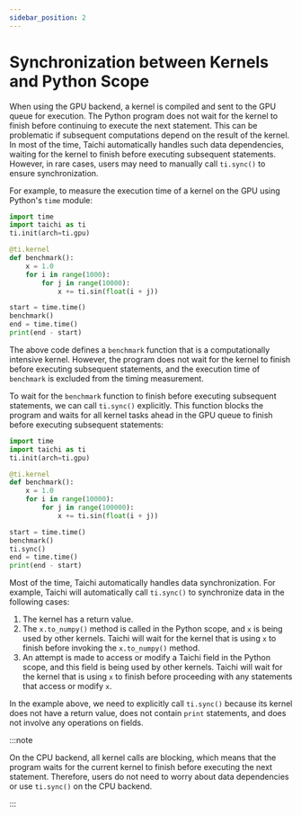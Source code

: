 ```yaml
---
sidebar_position: 2
---
```


# Synchronization between Kernels and Python Scope

When using the GPU backend, a kernel is compiled and sent to the GPU queue for execution. The Python program does not wait for the kernel to finish before continuing to execute the next statement. This can be problematic if subsequent computations depend on the result of the kernel. In most of the time, Taichi automatically handles such data dependencies, waiting for the kernel to finish before executing subsequent statements. However, in rare cases, users may need to manually call `ti.sync()` to ensure synchronization.

For example, to measure the execution time of a kernel on the GPU using Python's `time` module:

```python
import time
import taichi as ti
ti.init(arch=ti.gpu)

@ti.kernel
def benchmark():
    x = 1.0
    for i in range(1000):
        for j in range(10000):
            x += ti.sin(float(i + j))

start = time.time()
benchmark()
end = time.time()
print(end - start)
```

The above code defines a `benchmark` function that is a computationally intensive kernel. However, the program does not wait for the kernel to finish before executing subsequent statements, and the execution time of `benchmark` is excluded from the timing measurement.

To wait for the `benchmark` function to finish before executing subsequent statements, we can call `ti.sync()` explicitly. This function blocks the program and waits for all kernel tasks ahead in the GPU queue to finish before executing subsequent statements:


```python skip-ci
import time
import taichi as ti
ti.init(arch=ti.gpu)

@ti.kernel
def benchmark():
    x = 1.0
    for i in range(10000):
        for j in range(100000):
            x += ti.sin(float(i + j))

start = time.time()
benchmark()
ti.sync()
end = time.time()
print(end - start)
```

Most of the time, Taichi automatically handles data synchronization. For example, Taichi will automatically call `ti.sync()` to synchronize data in the following cases:

1. The kernel has a return value.
2. The `x.to_numpy()` method is called in the Python scope, and `x` is being used by other kernels. Taichi will wait for the kernel that is using `x` to finish before invoking the `x.to_numpy()` method.
3. An attempt is made to access or modify a Taichi field in the Python scope, and this field is being used by other kernels. Taichi will wait for the kernel that is using `x` to finish before proceeding with any statements that access or modify `x`.

In the example above, we need to explicitly call `ti.sync()` because its kernel does not have a return value, does not contain `print` statements, and does not involve any operations on fields.

:::note

On the CPU backend, all kernel calls are blocking, which means that the program waits for the current kernel to finish before executing the next statement. Therefore, users do not need to worry about data dependencies or use `ti.sync()` on the CPU backend.

:::
